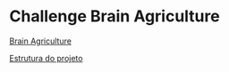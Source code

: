 # Challenge Brain Agriculture

[Brain Agriculture](./architecture.md)

[Estrutura do projeto](./structure.md)
